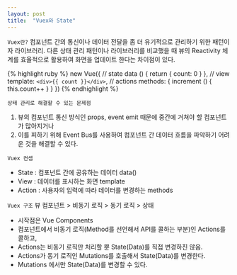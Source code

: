 ```yaml
---
layout: post
title:  "Vuex와 State"
---
```


`Vuex란?`
컴포넌트 간의 통신이나 데이터 전달을 좀 더 유기적으로 관리하기 위한 패턴이자 라이브러리.
다른 상태 관리 패턴이나 라이브러리를 비교했을 때 뷰의 Reactivity 체계를 효율적으로 활용하여 화면을 업데이트 한다는 차이점이 있다.

{% highlight ruby %}
new Vue({
  // state
  data () {
    return {
      count: 0
    }
  },
  // view
  template: `
    <div>{{ count }}</div>
  `,
  // actions
  methods: {
    increment () {
      this.count++
    }
  }
})
{% endhighlight %}

`상태 관리로 해결할 수 있는 문제점`
1. 뷰의 컴포넌트 통신 방식인 props, event emit 때문에 중간에 거쳐야 할 컴포넌트가 많아지거나 
2. 이를 피하기 위해 Event Bus를 사용하여 컴포넌트 간 데이터 흐름을 파악하기 어려운 것을 해결할 수 있다.

`Vuex 컨셉`
- State : 컴포넌트 간에 공유하는 데이터 data()
- View : 데이터를 표시하는 화면 template
- Action : 사용자의 입력에 따라 데이터를 변경하는 methods

`Vuex 구조`
뷰 컴포넌트 > 비동기 로직 > 동기 로직 > 상태 
- 시작점은 Vue Components 
- 컴포넌트에서 비동기 로직(Method를 선언해서 API를 콜하는 부분)인 Actions를 콜하고,
- Actions는 비동기 로직만 처리할 뿐 State(Data)를 직접 변경하진 않음.
- Actions가 동기 로직인 Mutations를 호출해서 State(Data)를 변경한다.
- Mutations 에서만 State(Data)를 변경할 수 있다. 


